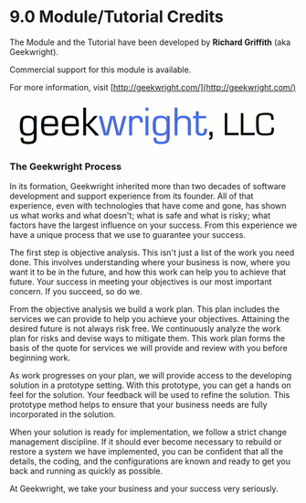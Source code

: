 # 9.0 Module/Tutorial Credits

The Module and the Tutorial have been developed by **Richard Griffith** (aka Geekwright).

Commercial support for this module is available.

For more information, visit [http://geekwright.com/](http://geekwright.com/)


![](../assets/gw-logo-490x80.gif)


### The Geekwright Process

In its formation, Geekwright inherited more than two decades of software development and support experience from its founder. All of that experience, even with technologies that have come and gone, has shown us what works and what doesn't; what is safe and what is risky; what factors have the largest influence on your success. From this experience we have a unique process that we use to guarantee your success.

The first step is objective analysis. This isn't just a list of the work you need done. This involves understanding where your business is now, where you want it to be in the future, and how this work can help you to achieve that future. Your success in meeting your objectives is our most important concern. If you succeed, so do we.

From the objective analysis we build a work plan. This plan includes the services we can provide to help you achieve your objectives. Attaining the desired future is not always risk free. We continuously analyze the work plan for risks and devise ways to mitigate them. This work plan forms the basis of the quote for services we will provide and review with you before beginning work.

As work progresses on your plan, we will provide access to the developing solution in a prototype setting. With this prototype, you can get a hands on feel for the solution. Your feedback will be used to refine the solution. This prototype method helps to ensure that your business needs are fully incorporated in the solution.

When your solution is ready for implementation, we follow a strict change management discipline. If it should ever become necessary to rebuild or restore a system we have implemented, you can be confident that all the details, the coding, and the configurations are known and ready to get you back and running as quickly as possible.

At Geekwright, we take your business and your success very seriously.



